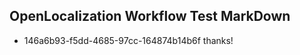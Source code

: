 ## OpenLocalization Workflow Test MarkDown
* 146a6b93-f5dd-4685-97cc-164874b14b6f thanks!

<!--HONumber=Aug16_HO3-->


